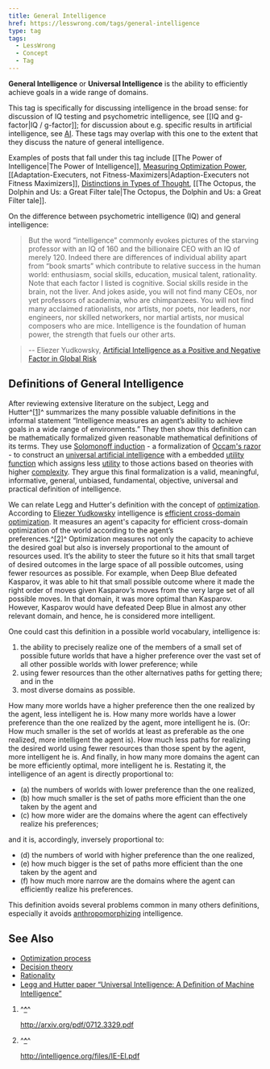 ```yaml
---
title: General Intelligence
href: https://lesswrong.com/tags/general-intelligence
type: tag
tags:
  - LessWrong
  - Concept
  - Tag
---
```


**General Intelligence** or **Universal Intelligence** is the ability to efficiently achieve goals in a wide range of domains. 

This tag is specifically for discussing intelligence in the broad sense: for discussion of IQ testing and psychometric intelligence, see [[IQ and g-factor|IQ / g-factor]]; for discussion about e.g. specific results in artificial intelligence, see [AI](https://www.lesswrong.com/tag/ai). These tags may overlap with this one to the extent that they discuss the nature of general intelligence.

Examples of posts that fall under this tag include [[The Power of Intelligence|The Power of Intelligence]], [Measuring Optimization Power](https://www.lesswrong.com/posts/Q4hLMDrFd8fbteeZ8/measuring-optimization-power), [[Adaptation-Executers, not Fitness-Maximizers|Adaption-Executers not Fitness Maximizers]], [Distinctions in Types of Thought](https://www.lesswrong.com/posts/FbQ9Y9pBif5xZ7w2f/distinctions-in-types-of-thought), [[The Octopus, the Dolphin and Us: a Great Filter tale|The Octopus, the Dolphin and Us: a Great Filter tale]].

On the difference between psychometric intelligence (IQ) and general intelligence:

> But the word “intelligence” commonly evokes pictures of the starving professor with an IQ of 160 and the billionaire CEO with an IQ of merely 120. Indeed there are differences of individual ability apart from “book smarts” which contribute to relative success in the human world: enthusiasm, social skills, education, musical talent, rationality. Note that each factor I listed is cognitive. Social skills reside in the brain, not the liver. And jokes aside, you will not find many CEOs, nor yet professors of academia, who are chimpanzees. You will not find many acclaimed rationalists, nor artists, nor poets, nor leaders, nor engineers, nor skilled networkers, nor martial artists, nor musical composers who are mice. Intelligence is the foundation of human power, the strength that fuels our other arts.

> \-\- Eliezer Yudkowsky, [Artificial Intelligence as a Positive and Negative Factor in Global Risk](https://intelligence.org/files/AIPosNegFactor.pdf)

Definitions of General Intelligence
-----------------------------------

After reviewing extensive literature on the subject, Legg and Hutter^[\[1\]](#fnosnb04qur8)^ summarizes the many possible valuable definitions in the informal statement “Intelligence measures an agent’s ability to achieve goals in a wide range of environments.” They then show this definition can be mathematically formalized given reasonable mathematical definitions of its terms. They use [Solomonoff induction](https://lessestwrong.com/tag/solomonoff-induction) \- a formalization of [Occam's razor](https://lessestwrong.com/tag/occam-s-razor) \- to construct an [universal artificial intelligence](https://lessestwrong.com/tag/aixi) with a embedded [utility function](https://lessestwrong.com/tag/utility-functions) which assigns less [utility](https://lessestwrong.com/tag/expected-utility) to those actions based on theories with higher [complexity](https://wiki.lesswrong.com/wiki/Kolmogorov_complexity). They argue this final formalization is a valid, meaningful, informative, general, unbiased, fundamental, objective, universal and practical definition of intelligence.

We can relate Legg and Hutter's definition with the concept of [optimization](https://lessestwrong.com/tag/optimization). According to [Eliezer Yudkowsky](https://lessestwrong.com/tag/eliezer-yudkowsky) intelligence is [efficient cross-domain optimization](https://lessestwrong.com/lw/vb/efficient_crossdomain_optimization/). It measures an agent's capacity for efficient cross-domain optimization of the world according to the agent’s preferences.^[\[2\]](#fn7hbpdfpe6x3)^ Optimization measures not only the capacity to achieve the desired goal but also is inversely proportional to the amount of resources used. It’s the ability to steer the future so it hits that small target of desired outcomes in the large space of all possible outcomes, using fewer resources as possible. For example, when Deep Blue defeated Kasparov, it was able to hit that small possible outcome where it made the right order of moves given Kasparov’s moves from the very large set of all possible moves. In that domain, it was more optimal than Kasparov. However, Kasparov would have defeated Deep Blue in almost any other relevant domain, and hence, he is considered more intelligent.

One could cast this definition in a possible world vocabulary, intelligence is:

1.  the ability to precisely realize one of the members of a small set of possible future worlds that have a higher preference over the vast set of all other possible worlds with lower preference; while
2.  using fewer resources than the other alternatives paths for getting there; and in the
3.  most diverse domains as possible.

How many more worlds have a higher preference then the one realized by the agent, less intelligent he is. How many more worlds have a lower preference than the one realized by the agent, more intelligent he is. (Or: How much smaller is the set of worlds at least as preferable as the one realized, more intelligent the agent is). How much less paths for realizing the desired world using fewer resources than those spent by the agent, more intelligent he is. And finally, in how many more domains the agent can be more efficiently optimal, more intelligent he is. Restating it, the intelligence of an agent is directly proportional to:

*   (a) the numbers of worlds with lower preference than the one realized,
*   (b) how much smaller is the set of paths more efficient than the one taken by the agent and
*   (c) how more wider are the domains where the agent can effectively realize his preferences;

and it is, accordingly, inversely proportional to:

*   (d) the numbers of world with higher preference than the one realized,
*   (e) how much bigger is the set of paths more efficient than the one taken by the agent and
*   (f) how much more narrow are the domains where the agent can efficiently realize his preferences.

This definition avoids several problems common in many others definitions, especially it avoids [anthropomorphizing](https://lessestwrong.com/tag/anthropomorphism) intelligence.

See Also
--------

*   [Optimization process](https://lessestwrong.com/tag/optimization)
*   [Decision theory](https://lessestwrong.com/tag/decision-theory)
*   [Rationality](https://lessestwrong.com/tag/rationality)
*   [Legg and Hutter paper “Universal Intelligence: A Deﬁnition of Machine Intelligence”](http://arxiv.org/pdf/0712.3329.pdf)

1.  ^**[^](#fnrefosnb04qur8)**^
    
    http://arxiv.org/pdf/0712.3329.pdf
    
2.  ^**[^](#fnref7hbpdfpe6x3)**^
    
    http://intelligence.org/files/IE-EI.pdf